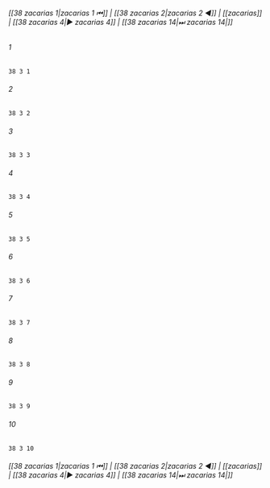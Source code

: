 
###### [[38 zacarias 1|zacarias 1 ⏮]] | [[38 zacarias 2|zacarias 2 ◀]] | [[zacarias]] | [[38 zacarias 4|▶ zacarias 4]] | [[38 zacarias 14|⏭ zacarias 14|]]

###### 1
``` verse
38 3 1 
```
###### 2
``` verse
38 3 2 
```
###### 3
``` verse
38 3 3 
```
###### 4
``` verse
38 3 4 
```
###### 5
``` verse
38 3 5 
```
###### 6
``` verse
38 3 6 
```
###### 7
``` verse
38 3 7 
```
###### 8
``` verse
38 3 8 
```
###### 9
``` verse
38 3 9 
```
###### 10
``` verse
38 3 10 
```

###### [[38 zacarias 1|zacarias 1 ⏮]] | [[38 zacarias 2|zacarias 2 ◀]] | [[zacarias]] | [[38 zacarias 4|▶ zacarias 4]] | [[38 zacarias 14|⏭ zacarias 14|]]

